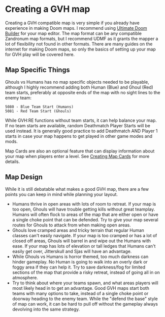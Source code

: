 # Creating a GVH map

Creating a GVH compatible map is very simple if you already have experience in making Doom maps. I recommend using [Ultimate Doom Builder](https://ultimatedoombuilder.github.io/) for your map editor. The map format can be any compatible Zandronum map formats, but I recommend UDMF as it grants the mapper a lot of flexibility not found in other formats. There are many guides on the internet for making Doom maps, so only the basics of setting up your map for GVH play will be covered here.

## Map Specific Things

Ghouls vs Humans has no map specific objects needed to be playable, although I highly recommend adding both Human (Blue) and Ghoul (Red) team starts, preferably at opposite ends of the map with no sight lines to the enemy team:
```
5080 - Blue Team Start (Humans)
5081 - Red Team Start (Ghouls)
```
While GVH:RE functions without team starts, it can help balance your map. If no team starts are available, random Deathmatch Player Starts will be used instead. It is generally good practice to add Deathmatch AND Player 1 starts in case your map happens to get played in other game modes and mods.

Map Cards are also an optional feature that can display information about your map when players enter a level. See [Creating Map Cards](MapCards.md) for more details.

## Map Design

While it is still debatable what makes a good GVH map, there are a few points you can keep in mind while planning your layout.

* Humans thrive in open areas with lots of room to retreat. If your map is too open, Ghouls will have trouble getting kills without great teamplay. Humans will often flock to areas of the map that are either open or have a single choke point that can be defended. Try to give your map several routes for Ghouls to attack from when making open areas.
* Ghouls love cramped areas and tricky terrain that regular Human classes can't easily navigate. If your map is too cramped or has a lot of closed off areas, Ghouls will barrel in and wipe out the Humans with ease. If your map has lots of elevation or tall ledges that Humans can't easily get over, Jitterskull and Sjas will have an advantage.
* While Ghouls vs Humans is horror themed, too much darkness can hinder gameplay. No Human is going to walk into an overly dark or foggy area if they can help it. Try to save darkness/fog for limited sections of the map that provide a risky retreat, instead of going all in on atmosphere.
* Try to think about where your teams spawn, and what areas players will most likely head in to get an advantage. Good GVH maps start both teams with many options to take, instead of a single choke point or doorway heading to the enemy team. While the "defend the base" style of map can work, it can be hard to pull off without the gameplay always devolving into the same strategy.

